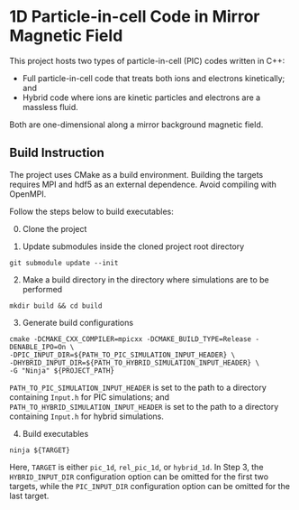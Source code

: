 # 1D Particle-in-cell Code in Mirror Magnetic Field

This project hosts two types of particle-in-cell (PIC) codes written in C++:

- Full particle-in-cell code that treats both ions and electrons kinetically; and
- Hybrid code where ions are kinetic particles and electrons are a massless fluid.

Both are one-dimensional along a mirror background magnetic field.

## Build Instruction

The project uses CMake as a build environment. Building the targets requires MPI and hdf5 as an external dependence.
Avoid compiling with OpenMPI.

Follow the steps below to build executables:

0. Clone the project

1. Update submodules inside the cloned project root directory

```
git submodule update --init
```

2. Make a build directory in the directory where simulations are to be performed

```
mkdir build && cd build
```

3. Generate build configurations

```
cmake -DCMAKE_CXX_COMPILER=mpicxx -DCMAKE_BUILD_TYPE=Release -DENABLE_IPO=On \
-DPIC_INPUT_DIR=${PATH_TO_PIC_SIMULATION_INPUT_HEADER} \
-DHYBRID_INPUT_DIR=${PATH_TO_HYBRID_SIMULATION_INPUT_HEADER} \
-G "Ninja" ${PROJECT_PATH}
```

`PATH_TO_PIC_SIMULATION_INPUT_HEADER` is set to the path to a directory containing `Input.h` for PIC simulations; and
`PATH_TO_HYBRID_SIMULATION_INPUT_HEADER` is set to the path to a directory containing `Input.h` for hybrid simulations.

4. Build executables

```
ninja ${TARGET}
```

Here, `TARGET` is either `pic_1d`, `rel_pic_1d`, or `hybrid_1d`. In Step 3, the `HYBRID_INPUT_DIR` configuration option
can be omitted for the first two targets, while the `PIC_INPUT_DIR` configuration option can be omitted for the last
target.
